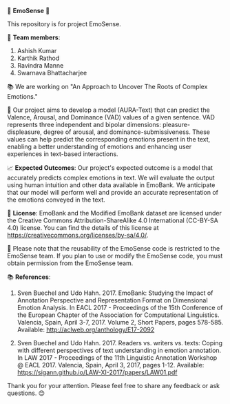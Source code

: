 🌟 **EmoSense** 🌟

This repository is for project EmoSense. 

👥 **Team members**:
1.  Ashish Kumar 
2.  Karthik Rathod 
3.  Ravindra Manne 
4.  Swarnava Bhattacharjee

📚 We are working on "An Approach to Uncover The Roots of Complex Emotions."

🎯 Our project aims to develop a model (AURA-Text) that can predict the Valence, Arousal, and Dominance (VAD) values of a given sentence. VAD represents three independent and bipolar dimensions: pleasure-displeasure, degree of arousal, and dominance-submissiveness. These values can help predict the corresponding emotions present in the text, enabling a better understanding of emotions and enhancing user experiences in text-based interactions.

📈 **Expected Outcomes**:
Our project's expected outcome is a model that accurately predicts complex emotions in text. We will evaluate the output using human intuition and other data available in EmoBank. We anticipate that our model will perform well and provide an accurate representation of the emotions conveyed in the text.

📜 **License**:
EmoBank and the Modified EmoBank dataset are licensed under the Creative Commons Attribution-ShareAlike 4.0 International (CC-BY-SA 4.0) license. You can find the details of this license at https://creativecommons.org/licenses/by-sa/4.0/.

🚫 Please note that the reusability of the EmoSense code is restricted to the EmoSense team. If you plan to use or modify the EmoSense code, you must obtain permission from the EmoSense team.

📚 **References**:
1. Sven Buechel and Udo Hahn. 2017. EmoBank: Studying the Impact of Annotation Perspective and Representation Format on Dimensional Emotion Analysis. In EACL 2017 - Proceedings of the 15th Conference of the European Chapter of the Association for Computational Linguistics. Valencia, Spain, April 3-7, 2017. Volume 2, Short Papers, pages 578-585. Available: http://aclweb.org/anthology/E17-2092

2. Sven Buechel and Udo Hahn. 2017. Readers vs. writers vs. texts: Coping with different perspectives of text understanding in emotion annotation. In LAW 2017 - Proceedings of the 11th Linguistic Annotation Workshop @ EACL 2017. Valencia, Spain, April 3, 2017, pages 1-12. Available: https://sigann.github.io/LAW-XI-2017/papers/LAW01.pdf

Thank you for your attention. Please feel free to share any feedback or ask questions. 😊

